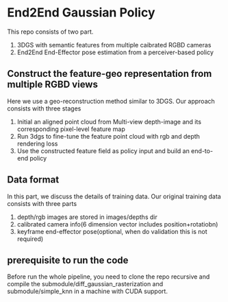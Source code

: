 # End2End Gaussian Policy
This repo consists of two part.
1. 3DGS with semantic features from multiple caibrated RGBD cameras
2. End2End End-Effector pose estimation from a perceiver-based policy
## Construct the feature-geo representation from multiple RGBD views
Here we use a geo-reconstruction method similar to 3DGS. Our approach consists with three stages
1. Initial an aligned point cloud from Multi-view depth-image and its corresponding pixel-level feature map
2. Run 3dgs to fine-tune the feature point cloud with rgb and depth rendering loss
3. Use the constructed feature field as policy input and build an end-to-end policy
## Data format
In this part, we discuss the details of training data. Our original training data consists with three parts
1. depth/rgb images are stored in images/depths dir
2. calibrated camera info(6 dimension vector includes position+rotatiobn)
3. keyframe end-effector pose(optional, when do validation this is not required)
## prerequisite to run the code
Before run the whole pipeline, you need to clone the repo recursive and compile the submodule/diff_gaussian_rasterization and submodule/simple_knn in a machine with CUDA support.
